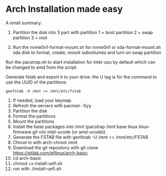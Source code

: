 # Arch Installation made easy

A small summary:

1. Partition the disk into 3 part with
partition 1 = boot
partition 2 = swap
partition 3 = root

2. Run the nvme0n1-format-mount.sh for nvme0n1 or sda-format-mount.sh sda disk to format, create, mount subvolumes and turn on swap partition

Run the pacstrap.sh to start installation for intel-cpu by default which can be changed to amd from the script

Generate fstab and export it to your drive. the U tag is for the command to use the UUID of the partitions

<code>genfstab -U /mnt >> /mnt/etc/fstab</code>





1. If needed, load your keymap
2. Refresh the servers with pacman -Syy
3. Partition the disk
4. Format the partitions
5. Mount the partitions
6. Install the base packages into /mnt (pacstrap /mnt base linux linux-firmware git vim intel-ucode (or amd-ucode))
7. Generate the FSTAB file with genfstab -U /mnt >> /mnt/etc/FSTAB
8. Chroot in with arch-chroot /mnt
9. Download the git repository with git clone https://gitlab.com/eflinux/arch-basic
10. cd arch-basic
11. chmod +x install-uefi.sh
12. run with ./install-uefi.sh
